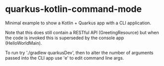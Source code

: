 # quarkus-kotlin-command-mode

Minimal example to show a Kotlin + Quarkus app with a CLI application. 

Note that this does still contain a RESTful API (GreetingResource) but when the code is invoked this
is superseded by the console app (HelloWorldMain).

To run try './gradlew quarkusDev', then to alter the number of arguments passed into the CLI app use
'e' to edit command line args.
